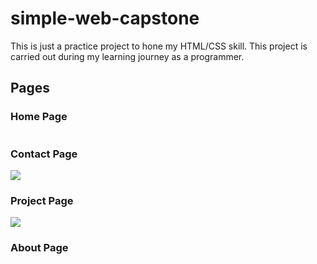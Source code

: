 # simple-web-capstone
This is just a practice project to hone my HTML/CSS skill. This project is carried out during my learning journey as a programmer.

## Pages

### Home Page
<img src="https://drive.google.com/file/d/1Uf7R4HBn5oA-q4XQAJcRClxR7hgZmg3g/view?usp=sharing" alt="">

### Contact Page
<img src="https://drive.google.com/file/d/1Bu0MeUulKUx9TqfgXabgKVcnGCJy9PcI/view?usp=sharing">

### Project Page
<img src="https://drive.google.com/file/d/1vB-k_pN8hHjT6l0oQDi5VsFSIVMYUizZ/view?usp=sharing">

### About Page
